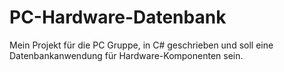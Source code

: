 # PC-Hardware-Datenbank
Mein Projekt für die PC Gruppe, in C# geschrieben und soll eine Datenbankanwendung für Hardware-Komponenten sein.
